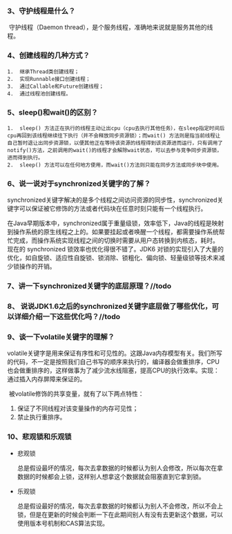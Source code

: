 ### 3、守护线程是什么？

​	守护线程（Daemon thread），是个服务线程，准确地来说就是服务其他的线程。

### 4、创建线程的几种方式？

	1.  继承Thread类创建线程；
 	2.  实现Runnable接口创建线程；
 	3.  通过Callable和Future创建线程；
 	4.  通过线程池创建线程。

### 5、sleep()和wait()的区别？

	1.  sleep() 方法正在执行的线程主动让出cpu（cpu去执行其他任务），在sleep指定时间后cpu再回到该线程继续往下执行（并不会释放同步资源锁）；而wait() 方法则是指当前线程让自己暂时退让出同步资源锁，以便其他正在等待该资源的线程得到该资源进而运行，只有调用了notify()方法，之前调用的wait()的线程才会解除wait状态，可以去参与竞争同步资源锁，进而得到执行。
 	2.  sleep() 方法可以在任何地方使用，而wait()方法则只能在同步方法或同步块中使用。

### 6、说一说对于synchronized关键字的了解？

​	synchronized关键字解决的是多个线程之间访问资源的同步性，synchronized关键字可以保证被它修饰的方法或者代码块在任意时刻只能有一个线程执行。

​	在Java早期版本中，synchronized属于重量级锁，效率低下，Java的线程是映射到操作系统的原生线程之上的。如果要挂起或者唤醒一个线程，都需要操作系统帮忙完成，而操作系统实现线程之间的切换时需要从用户态转换到内核态，耗时。 现在的 synchronized 锁效率也优化得很不错了。JDK6 对锁的实现引入了大量的优化，如自旋锁、适应性自旋锁、锁消除、锁粗化、偏向锁、轻量级锁等技术来减少锁操作的开销。 



### 

### 7、讲一下synchronized关键字的底层原理？//todo

### 8、 说说JDK1.6之后的synchronized关键字底层做了哪些优化，可以详细介绍一下这些优化吗？//todo



### 9、谈一下volatile关键字的理解？

​	volatile关键字是用来保证有序性和可见性的。这跟Java内存模型有关。我们所写的代码，不一定是按照我们自己书写的顺序来执行的，编译器会做重排序，CPU也会做重排序的，这样做事为了减少流水线阻塞，提高CPU的执行效率。实现：通过插入内存屏障来保证的。

​	被volatile修饰的共享变量，就有了以下两点特性：

1. 保证了不同线程对该变量操作的内存可见性；
2. 禁止执行重排序。

### 10、悲观锁和乐观锁

- 悲观锁

  总是假设最坏的情况，每次去拿数据的时候都认为别人会修改，所以每次在拿数据的时候都会上锁，这样别人想拿这个数据就会阻塞直到它拿到锁。

- 乐观锁

  总是假设最好的情况，每次去拿数据的时候都认为别人不会修改，所以不会上锁，但是在更新的时候会判断一下在此期间别人有没有去更新这个数据，可以使用版本号机制和CAS算法实现。





